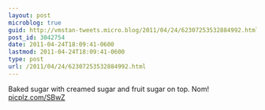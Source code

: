 ```yaml
---
layout: post
microblog: true
guid: http://vmstan-tweets.micro.blog/2011/04/24/62307253532884992.html
post_id: 3042754
date: 2011-04-24T18:09:41-0600
lastmod: 2011-04-24T18:09:41-0600
type: post
url: /2011/04/24/62307253532884992.html
---
```

Baked sugar with creamed sugar and fruit sugar on top. Nom! [picplz.com/SBwZ](http://picplz.com/SBwZ)
